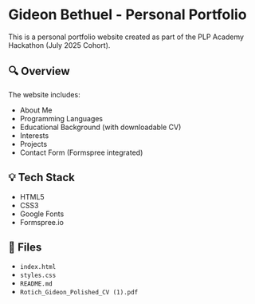 # Gideon Bethuel - Personal Portfolio

This is a personal portfolio website created as part of the PLP Academy Hackathon (July 2025 Cohort).

## 🔍 Overview

The website includes:

- About Me
- Programming Languages
- Educational Background (with downloadable CV)
- Interests
- Projects
- Contact Form (Formspree integrated)

## 💡 Tech Stack

- HTML5
- CSS3
- Google Fonts
- Formspree.io


## 📄 Files

- `index.html`
- `styles.css`
- `README.md`
- `Rotich_Gideon_Polished_CV (1).pdf`
